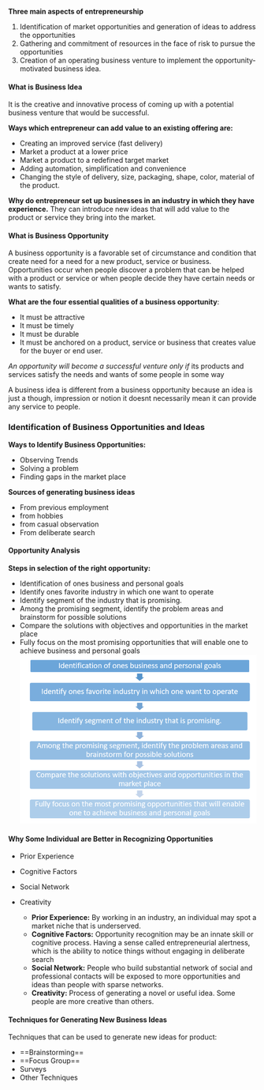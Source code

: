**Three main aspects of entrepreneurship**
1. Identification of market opportunities and generation of ideas to address the opportunities
2. Gathering and commitment of resources in the face of risk to pursue the opportunities
3. Creation of an operating business venture to implement the opportunity-motivated business idea. 

#### What is Business Idea
It is the creative and innovative process of coming up with a potential business venture that would be successful.

**Ways which entrepreneur can add value to an existing offering are:**
- Creating an improved service (fast delivery)
- Market a product at a lower price
- Market a product to a redefined target market
- Adding automation, simplification and convenience
- Changing the style of delivery, size, packaging, shape, color, material of the product.

**Why do entrepreneur set up businesses in an industry in which they have experience.**
They can introduce new ideas that will add value to the product or service they bring into the market. 

#### What is Business Opportunity
A business opportunity is a favorable set of circumstance and condition that create need for a need for a new product, service or business. 
Opportunities occur when people discover a problem that can be helped with a product or service or when people decide they have certain needs or wants to satisfy.

**What are the four essential qualities of a business opportunity**:
- It must be attractive
- It must be timely
- It must be durable
- It must be anchored on a product, service or business that creates value for the buyer or end user. 

*An opportunity will become a successful venture only if* its products and services satisfy the needs and wants of some people in some way

A business idea is different from a business opportunity because an idea is just a though, impression or notion it doesnt necessarily mean it can provide any service to people. 

### Identification of Business Opportunities and Ideas

**Ways to Identify Business Opportunities:**
- Observing Trends
- Solving a problem
- Finding gaps in the market place

**Sources of generating business ideas**
- From previous employment
- from hobbies
- from casual observation
- From deliberate search

#### Opportunity Analysis
**Steps in selection of the right opportunity:**
- Identification of ones business and personal goals
- Identify ones favorite industry in which one want to operate
- Identify segment of the industry that is promising.
- Among the promising segment, identify the problem areas and brainstorm for possible solutions
- Compare the solutions with objectives and opportunities in the market place
- Fully focus on the most promising opportunities that will enable one to achieve business and personal goals
![](ENT%20201/Document/Pasted%20image%2020221201083812.png)
####  Why Some Individual are Better in Recognizing Opportunities
- Prior Experience 
- Cognitive Factors
- Social Network
- Creativity

	- **Prior Experience:** By working in an industry, an individual may spot a market niche that is underserved.
	- **Cognitive Factors:** Opportunity recognition may be an innate skill or cognitive process. Having a sense called entrepreneurial alertness, which is the ability to notice things without engaging in deliberate search
	- **Social Network:** People who build substantial network of social and professional contacts will be exposed to more opportunities and ideas than people with sparse networks. 
	- **Creativity:** Process of generating a novel or useful idea. Some people are more creative than others. 

#### Techniques for Generating New Business Ideas
Techniques that can be used to generate new ideas for product:
- ==Brainstorming==
- ==Focus Group==
- Surveys
- Other Techniques